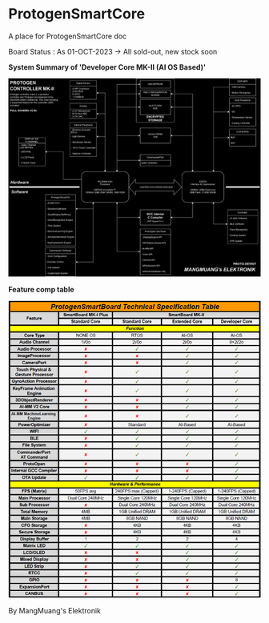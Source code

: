 # ProtogenSmartCore
A place for ProtogenSmartCore doc

Board Status : As 01-OCT-2023 -> All sold-out, new stock soon

**System Summary of 'Developer Core MK-II (AI OS Based)'**

![alt text](https://github.com/MangMuang/ProtogenSmartCore/blob/main/Image/ProtogenSmartBoardV2.0ba_inv.png?raw=true)


**Feature comp table**

![alt text](https://github.com/MangMuang/ProtogenSmartCore/blob/main/Image/CompTable_v1.png?raw=true)

By MangMuang's Elektronik
